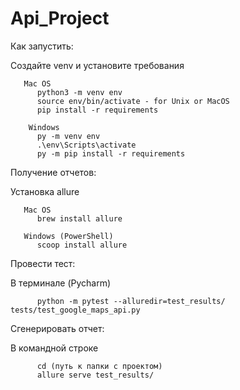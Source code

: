 # Api_Project

Как запустить:
    
   Создайте venv и установите требования
       
       Mac OS
          python3 -m venv env
          source env/bin/activate - for Unix or MacOS
          pip install -r requirements
  
        Windows
          py -m venv env
          .\env\Scripts\activate
          py -m pip install -r requirements



Получение отчетов: 

   Установка allure 
   
       Mac OS
          brew install allure

       Windows (PowerShell)
          scoop install allure



Провести тест:

   В терминале (Pycharm)

          python -m pytest --alluredir=test_results/ tests/test_google_maps_api.py


Сгенерировать отчет:

   В командной строке 
   
          cd (путь к папки с проектом)
          allure serve test_results/
